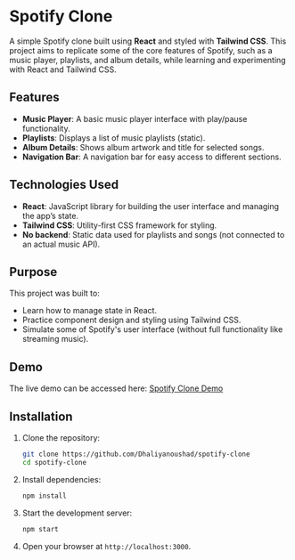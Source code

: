 # Spotify Clone

A simple Spotify clone built using **React** and styled with **Tailwind CSS**. This project aims to replicate some of the core features of Spotify, such as a music player, playlists, and album details, while learning and experimenting with React and Tailwind CSS.

## Features

- **Music Player**: A basic music player interface with play/pause functionality.
- **Playlists**: Displays a list of music playlists (static).
- **Album Details**: Shows album artwork and title for selected songs.
- **Navigation Bar**: A navigation bar for easy access to different sections.

## Technologies Used

- **React**: JavaScript library for building the user interface and managing the app’s state.
- **Tailwind CSS**: Utility-first CSS framework for styling.
- **No backend**: Static data used for playlists and songs (not connected to an actual music API).

## Purpose

This project was built to:
- Learn how to manage state in React.
- Practice component design and styling using Tailwind CSS.
- Simulate some of Spotify's user interface (without full functionality like streaming music).

## Demo
The live demo can be accessed here: [Spotify Clone Demo](https://dooolsspotifyy.netlify.app/)

## Installation

1. Clone the repository:
    ```bash
    git clone https://github.com/Dhaliyanoushad/spotify-clone
    cd spotify-clone
    ```

2. Install dependencies:
    ```bash
    npm install
    ```

3. Start the development server:
    ```bash
    npm start
    ```

4. Open your browser at `http://localhost:3000`.

